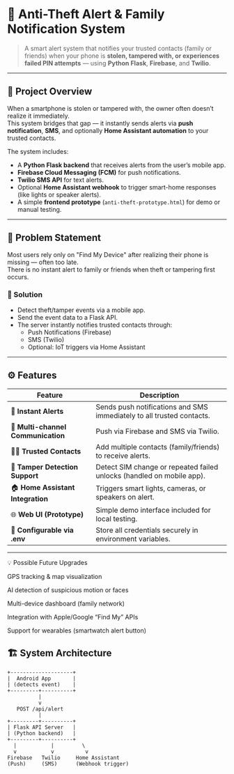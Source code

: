# 🔐 Anti-Theft Alert & Family Notification System

> A smart alert system that notifies your trusted contacts (family or friends) when your phone is **stolen, tampered with, or experiences failed PIN attempts** — using **Python Flask**, **Firebase**, and **Twilio**.

---

## 🚀 Project Overview

When a smartphone is stolen or tampered with, the owner often doesn’t realize it immediately.  
This system bridges that gap — it instantly sends alerts via **push notification**, **SMS**, and optionally **Home Assistant automation** to your trusted contacts.

The system includes:
- A **Python Flask backend** that receives alerts from the user’s mobile app.  
- **Firebase Cloud Messaging (FCM)** for push notifications.  
- **Twilio SMS API** for text alerts.  
- Optional **Home Assistant webhook** to trigger smart-home responses (like lights or speaker alerts).  
- A simple **frontend prototype** (`anti-theft-prototype.html`) for demo or manual testing.

---

## 🧠 Problem Statement

Most users rely only on "Find My Device" after realizing their phone is missing — often too late.  
There is no instant alert to family or friends when theft or tampering first occurs.

### 🧩 Solution
- Detect theft/tamper events via a mobile app.  
- Send the event data to a Flask API.  
- The server instantly notifies trusted contacts through:
  - Push Notifications (Firebase)
  - SMS (Twilio)
  - Optional: IoT triggers via Home Assistant

---

## ⚙️ Features

| Feature | Description |
|----------|-------------|
| 🔔 **Instant Alerts** | Sends push notifications and SMS immediately to all trusted contacts. |
| 📱 **Multi-channel Communication** | Push via Firebase and SMS via Twilio. |
| 🧍‍♂️ **Trusted Contacts** | Add multiple contacts (family/friends) to receive alerts. |
| 🧩 **Tamper Detection Support** | Detect SIM change or repeated failed unlocks (handled on mobile app). |
| 🏠 **Home Assistant Integration** | Triggers smart lights, cameras, or speakers on alert. |
| 🌐 **Web UI (Prototype)** | Simple demo interface included for local testing. |
| 🧰 **Configurable via .env** | Store all credentials securely in environment variables. |

---
💡 Possible Future Upgrades

GPS tracking & map visualization

AI detection of suspicious motion or faces

Multi-device dashboard (family network)

Integration with Apple/Google “Find My” APIs

Support for wearables (smartwatch alert button)
## 🏗️ System Architecture

```text
+--------------------+
|  Android App       |
| (detects event)    |
+---------+----------+
          |
          v
   POST /api/alert
          |
+---------+----------+
| Flask API Server   |
| (Python backend)   |
+---------+----------+
  |           |         \
  v           v          v
Firebase   Twilio     Home Assistant
(Push)     (SMS)      (Webhook trigger)

